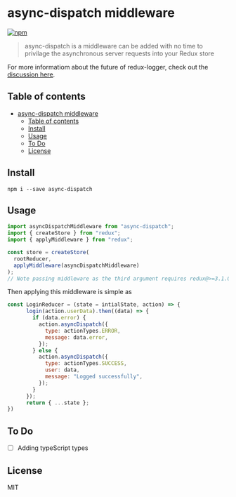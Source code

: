 # async-dispatch middleware

[![npm](https://img.shields.io/npm/v/async-dispatch.svg?maxAge=2592000?style=plastic)](https://www.npmjs.com/package/async-dispatch)

> async-dispatch is a middleware can be added with no time to privilage the asynchronous server requests into your Redux store

For more informatiom about the future of redux-logger, check out the [discussion here](https://github.com/IbrahimShamma99/asynDispatch-middleware/issues).

## Table of contents

- [async-dispatch middleware](#async-dispatch-middleware)
  - [Table of contents](#table-of-contents)
  - [Install](#install)
  - [Usage](#usage)
  - [To Do](#to-do)
  - [License](#license)

## Install

`npm i --save async-dispatch`

## Usage

```javascript
import asyncDispatchMiddleware from "async-dispatch";
import { createStore } from "redux";
import { applyMiddleware } from "redux";

const store = createStore(
  rootReducer,
  applyMiddleware(asyncDispatchMiddleware)
);
// Note passing middleware as the third argument requires redux@>=3.1.0
```

Then applying this middleware is simple as

```js
const LoginReducer = (state = intialState, action) => {
      login(action.userData).then((data) => {
        if (data.error) {
          action.asyncDispatch({
            type: actionTypes.ERROR,
            message: data.error,
          });
        } else {
          action.asyncDispatch({
            type: actionTypes.SUCCESS,
            user: data,
            message: "Logged successfully",
          });
        }
      });
      return { ...state };
})

```

## To Do

- [ ] Adding typeScript types

## License

MIT
